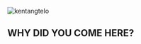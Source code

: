 <p align="left"> <img src="https://komarev.com/ghpvc/?username=kentangtelo&label=Profile%20views&color=0e75b6&style=flat" alt="kentangtelo" /> </p>

## WHY DID YOU COME HERE?
